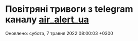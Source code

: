 # Повітряні тривоги з telegram каналу [air_alert_ua](https://t.me/air_alert_ua)

Оновлено:
субота, 7 травня 2022 08:00:03 +0300
